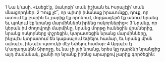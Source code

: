 1 Նա կ՚ասի.
«Լսեցէ՛ք, Յակոբի՛ տան իշխան եւ Իսրայէլի՛ տան մնացորդներ:
2 Դուք չէ՞, որ պիտի իմանաք իրաւունքը,
դուք, որ ատում էք բարին եւ չարիք էք որոնում,
մորթազերծ էք անում նրանց
եւ պոկում էք նրանց մարմիններն իրենց ոսկորներից»:
3 Նրանք, որ կերան իմ ժողովրդի մարմինը,
նրանց մորթը հանեցին վրաներից,
նրանց ոսկորները փշրեցին,
կտրատեցին նրանց մարմինները,
ինչպէս կտրատում են կաթսայում եփելու համար,
եւ նրանց միսն այնպէս, ինչպէս պտուկի մէջ եփելու համար:
4 Այդպէս էլ կ՚աղաղակեն Տիրոջը,
եւ նա չի լսի նրանց,
երես կը դարձնի նրանցից այդ ժամանակ,
քանի որ նրանք իրենց արարքով չարիք գործեցին:

